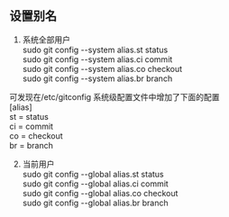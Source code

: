 ## 设置别名


1. 系统全部用户    
sudo git config --system alias.st status  
sudo git config --system alias.ci commit  
sudo git config --system alias.co checkout  
sudo git config --system alias.br branch  

可发现在/etc/gitconfig 系统级配置文件中增加了下面的配置   
[alias]   
	st = status   
	ci = commit   
	co = checkout   
	br = branch   

2. 当前用户    
sudo git config --global alias.st status  
sudo git config --global alias.ci commit  
sudo git config --global alias.co checkout  
sudo git config --global alias.br branch  
